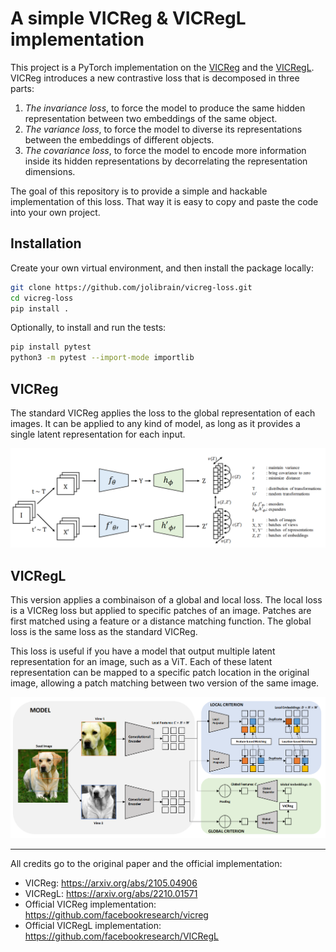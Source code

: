 # A simple VICReg & VICRegL implementation

This project is a PyTorch implementation on the
[VICReg](https://arxiv.org/abs/2105.04906) and the [VICRegL](https://arxiv.org/abs/2210.01571).
VICReg introduces a new contrastive loss that is decomposed in three parts:

1. *The invariance loss*, to force the model to produce the same hidden representation
between two embeddings of the same object.
2. *The variance loss*, to force the model to diverse its representations between
the embeddings of different objects.
3. *The covariance loss*, to force the model to encode more information inside its
hidden representations by decorrelating the representation dimensions.

The goal of this repository is to provide a simple and hackable implementation
of this loss.
That way it is easy to copy and paste the code into your own project.

## Installation

Create your own virtual environment, and then install the package locally:

```sh
git clone https://github.com/jolibrain/vicreg-loss.git
cd vicreg-loss
pip install .
```

Optionally, to install and run the tests:

```sh
pip install pytest
python3 -m pytest --import-mode importlib
```

## VICReg

The standard VICReg applies the loss to the global representation of each images.
It can be applied to any kind of model, as long as it provides a single latent representation
for each input.

![VICReg overview](./.images/vicreg-overview.png)

## VICRegL

This version applies a combinaison of a global and local loss.
The local loss is a VICReg loss but applied to specific patches of an image.
Patches are first matched using a feature or a distance matching function.
The global loss is the same loss as the standard VICReg.

This loss is useful if you have a model that output multiple latent
representation for an image, such as a ViT. Each of these latent representation
can be mapped to a specific patch location in the original image, allowing a
patch matching between two version of the same image.

![VICRegL overview](./.images/vicregl-overview.png)

---

All credits go to the original paper and the official implementation:

* VICReg: <https://arxiv.org/abs/2105.04906>
* VICRegL: <https://arxiv.org/abs/2210.01571>
* Official VICReg implementation: <https://github.com/facebookresearch/vicreg>
* Official VICRegL implementation: <https://github.com/facebookresearch/VICRegL>
